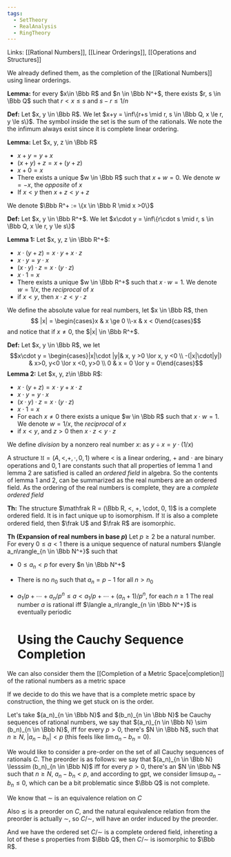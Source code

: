 ```yaml
---
tags:
  - SetTheory
  - RealAnalysis
  - RingTheory
---
```

Links: [[Rational Numbers]], [[Linear Orderings]], [[Operations and Structures]]

We already defined them, as the completion of the [[Rational Numbers]] using linear orderings.

**Lemma:** for every $x\in \Bbb R$ and $n \in \Bbb N^+$, there exists $r, s \in \Bbb Q$ such that $r < x \le s$ and $s-r \le 1/n$

**Def:** Let $x, y \in \Bbb R$. We let $x+y = \inf\{r+s \mid r, s \in \Bbb Q, x \le r, y \le s\}$. The symbol inside the set is the sum of the rationals. We note the the infimum always exist since it is complete linear ordering.

**Lemma:** Let $x, y, z \in \Bbb R$ 
- $x + y = y+x$
- $(x+y)+z = x+(y+z)$
- $x+0 = x$
- There exists a unique $w \in \Bbb R$ such that $x+w = 0$. We denote $w = -x$, the *opposite* of $x$
- If $x < y$ then $x +z < y+z$

We denote $\Bbb R^+ := \{x \in \Bbb R \mid x >0\}$

**Def:** Let $x, y \in \Bbb R^+$. We let $x\cdot y = \inf\{r\cdot s \mid r, s \in \Bbb Q, x \le r, y \le s\}$ 

**Lemma 1:** Let $x, y, z \in \Bbb R^+$:
- $x\cdot (y+z) = x\cdot y + x\cdot z$
- $x\cdot y = y \cdot x$ 
- $(x \cdot y) \cdot z = x \cdot (y \cdot z)$
- $x \cdot 1 = x$
- There exists a unique $w \in \Bbb R^+$ such that $x \cdot w = 1$. We denote $w = 1/x$, the *reciprocal* of $x$
- if $x < y$, then $x \cdot z < y \cdot z$

We define the absolute value for real numbers, let $x \in \Bbb R$, then $$ |x|  = \begin{cases}x  & x \ge 0 \\-x & x < 0\end{cases}$$
and notice that if $x\ne 0$, the $|x| \in \Bbb R^+$.

**Def:** Let $x, y \in \Bbb R$, we let $$x\cdot y = \begin{cases}|x|\cdot |y|& x, y >0 \lor x, y <0 \\
-(|x|\cdot|y|) & x>0, y<0 \lor x <0, y>0 \\
0 & x = 0 \lor y = 0\end{cases}$$
**Lemma 2:** Let $x, y, z\in \Bbb R$: 
- $x\cdot (y+z) = x\cdot y + x\cdot z$
- $x\cdot y = y \cdot x$ 
- $(x \cdot y) \cdot z = x \cdot (y \cdot z)$
- $x \cdot 1 = x$
- For each $x\ne 0$ there exists a unique $w \in \Bbb R$ such that $x \cdot w = 1$. We denote $w = 1/x$, the *reciprocal* of $x$
- if $x < y$, and $z>0$ then $x \cdot z < y \cdot z$

We define *division* by a nonzero real number $x$: as $y \div x= y \cdot (1/x)$ 

A structure $\mathfrak U = (A, <, +, \cdot, 0, 1)$ where $<$ is a linear ordering, $+$ and $\cdot$ are binary operations and $0, 1$ are constants such that all properties of lemma 1 and lemma 2 are satisfied is called an *ordered field* in algebra. So the contents of lemma 1 and 2, can be summarized as the real numbers are an ordered field. As the ordering of the real numbers is complete, they are a *complete ordered field*

**Th:** The structure $\mathfrak R = (\Bbb R, <, +, \cdot, 0, 1)$ is a complete ordered field. It is in fact unique up to isomorphism. If $\mathfrak U$ is also a complete ordered field, then $\frak U$ and $\frak R$ are isomorphic. 

**Th (Expansion of real numbers in base $p$)**
Let $p\ge 2$ be a natural number. For every $0\le a <1$ there is a unique sequence of natural numbers $\langle a_n\rangle_{n \in \Bbb N^+}$ such that
- $0\le a_n < p$ for every $n \in \Bbb N^+$
- There is no $n_0$ such that $a_n = p-1$ for all $n > n_0$
- $a_1/p +\cdots + a_n/p^n\le a < a_1/p +\cdots + (a_n+1)/p^n$, for each $n \ge 1$
The real number $a$ is rational iff $\langle a_n\rangle_{n \in \Bbb N^+}$ is eventually periodic

	# Using the Cauchy Sequence Completion

We can also consider them the [[Completion of a Metric Space|completion]] of the rational numbers as a metric space

If we decide to do this we have that is a complete metric space by construction, the thing we get stuck on is the order. 

Let's take $(a_n)_{n \in \Bbb N}$ and $(b_n)_{n \in \Bbb N}$ be Cauchy sequences of rational numbers, we say that $(a_n)_{n \in \Bbb N} \sim (b_n)_{n \in \Bbb N}$, iff for every $p>0$, there's $N \in \Bbb N$, such that $n \ge N$, $|a_n -b_n | < p$ (this feels like $\lim a_n - b_n = 0$). 

We would like to consider a pre-order on the set of all Cauchy sequences of rationals $C$. The preorder is as follows: we say that $(a_n)_{n \in \Bbb N} \lesssim (b_n)_{n \in \Bbb N}$ iff for every $p>0$, there's an $N \in \Bbb N$ such that $n \ge N$, $a_n -b_n < p$, and according to gpt, we consider $\limsup a_n -b_n \le 0$, which can be a bit problematic since $\Bbb Q$ is not complete.

We know that $\sim$ is an equivalence relation on $C$

Also $\lesssim$ is a preorder on $C$, and the natural equivalence relation from the preorder is actually $\sim$, so $C/\sim$, will have an order induced by the preorder. 

And we have the ordered set $C/\sim$ is a complete ordered field, inhereting a lot of these s properties from $\Bbb Q$, then $C/\sim$ is isomorphic to $\Bbb R$. 